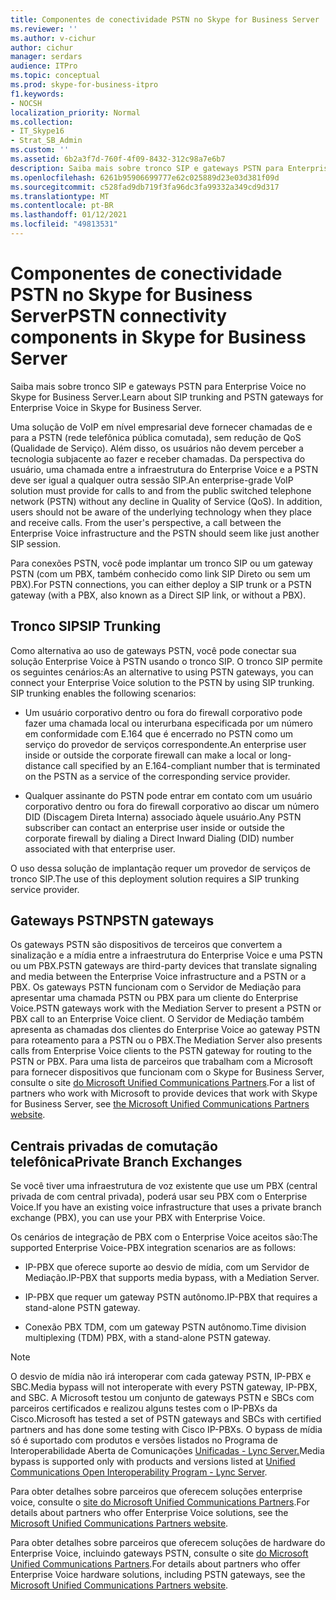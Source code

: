 ```yaml
---
title: Componentes de conectividade PSTN no Skype for Business Server
ms.reviewer: ''
ms.author: v-cichur
author: cichur
manager: serdars
audience: ITPro
ms.topic: conceptual
ms.prod: skype-for-business-itpro
f1.keywords:
- NOCSH
localization_priority: Normal
ms.collection:
- IT_Skype16
- Strat_SB_Admin
ms.custom: ''
ms.assetid: 6b2a3f7d-760f-4f09-8432-312c98a7e6b7
description: Saiba mais sobre tronco SIP e gateways PSTN para Enterprise Voice no Skype for Business Server.
ms.openlocfilehash: 6261b95906699777e62c025889d23e03d381f09d
ms.sourcegitcommit: c528fad9db719f3fa96dc3fa99332a349cd9d317
ms.translationtype: MT
ms.contentlocale: pt-BR
ms.lasthandoff: 01/12/2021
ms.locfileid: "49813531"
---
```

# <a name="pstn-connectivity-components-in-skype-for-business-server"></a><span data-ttu-id="7dd7b-103">Componentes de conectividade PSTN no Skype for Business Server</span><span class="sxs-lookup"><span data-stu-id="7dd7b-103">PSTN connectivity components in Skype for Business Server</span></span>
 
<span data-ttu-id="7dd7b-104">Saiba mais sobre tronco SIP e gateways PSTN para Enterprise Voice no Skype for Business Server.</span><span class="sxs-lookup"><span data-stu-id="7dd7b-104">Learn about SIP trunking and PSTN gateways for Enterprise Voice in Skype for Business Server.</span></span>
  
<span data-ttu-id="7dd7b-p101">Uma solução de VoIP em nível empresarial deve fornecer chamadas de e para a PSTN (rede telefônica pública comutada), sem redução de QoS (Qualidade de Serviço). Além disso, os usuários não devem perceber a tecnologia subjacente ao fazer e receber chamadas. Da perspectiva do usuário, uma chamada entre a infraestrutura do Enterprise Voice e a PSTN deve ser igual a qualquer outra sessão SIP.</span><span class="sxs-lookup"><span data-stu-id="7dd7b-p101">An enterprise-grade VoIP solution must provide for calls to and from the public switched telephone network (PSTN) without any decline in Quality of Service (QoS). In addition, users should not be aware of the underlying technology when they place and receive calls. From the user's perspective, a call between the Enterprise Voice infrastructure and the PSTN should seem like just another SIP session.</span></span>
  
<span data-ttu-id="7dd7b-108">Para conexões PSTN, você pode implantar um tronco SIP ou um gateway PSTN (com um PBX, também conhecido como link SIP Direto ou sem um PBX).</span><span class="sxs-lookup"><span data-stu-id="7dd7b-108">For PSTN connections, you can either deploy a SIP trunk or a PSTN gateway (with a PBX, also known as a Direct SIP link, or without a PBX).</span></span>
  
## <a name="sip-trunking"></a><span data-ttu-id="7dd7b-109">Tronco SIP</span><span class="sxs-lookup"><span data-stu-id="7dd7b-109">SIP Trunking</span></span>

<span data-ttu-id="7dd7b-p102">Como alternativa ao uso de gateways PSTN, você pode conectar sua solução Enterprise Voice à PSTN usando o tronco SIP. O tronco SIP permite os seguintes cenários:</span><span class="sxs-lookup"><span data-stu-id="7dd7b-p102">As an alternative to using PSTN gateways, you can connect your Enterprise Voice solution to the PSTN by using SIP trunking. SIP trunking enables the following scenarios:</span></span>
  
- <span data-ttu-id="7dd7b-112">Um usuário corporativo dentro ou fora do firewall corporativo pode fazer uma chamada local ou interurbana especificada por um número em conformidade com E.164 que é encerrado no PSTN como um serviço do provedor de serviços correspondente.</span><span class="sxs-lookup"><span data-stu-id="7dd7b-112">An enterprise user inside or outside the corporate firewall can make a local or long-distance call specified by an E.164-compliant number that is terminated on the PSTN as a service of the corresponding service provider.</span></span>
    
- <span data-ttu-id="7dd7b-113">Qualquer assinante do PSTN pode entrar em contato com um usuário corporativo dentro ou fora do firewall corporativo ao discar um número DID (Discagem Direta Interna) associado àquele usuário.</span><span class="sxs-lookup"><span data-stu-id="7dd7b-113">Any PSTN subscriber can contact an enterprise user inside or outside the corporate firewall by dialing a Direct Inward Dialing (DID) number associated with that enterprise user.</span></span>
    
<span data-ttu-id="7dd7b-114">O uso dessa solução de implantação requer um provedor de serviços de tronco SIP.</span><span class="sxs-lookup"><span data-stu-id="7dd7b-114">The use of this deployment solution requires a SIP trunking service provider.</span></span> 
  
## <a name="pstn-gateways"></a><span data-ttu-id="7dd7b-115">Gateways PSTN</span><span class="sxs-lookup"><span data-stu-id="7dd7b-115">PSTN gateways</span></span>

<span data-ttu-id="7dd7b-116">Os gateways PSTN são dispositivos de terceiros que convertem a sinalização e a mídia entre a infraestrutura do Enterprise Voice e uma PSTN ou um PBX.</span><span class="sxs-lookup"><span data-stu-id="7dd7b-116">PSTN gateways are third-party devices that translate signaling and media between the Enterprise Voice infrastructure and a PSTN or a PBX.</span></span> <span data-ttu-id="7dd7b-117">Os gateways PSTN funcionam com o Servidor de Mediação para apresentar uma chamada PSTN ou PBX para um cliente do Enterprise Voice.</span><span class="sxs-lookup"><span data-stu-id="7dd7b-117">PSTN gateways work with the Mediation Server to present a PSTN or PBX call to an Enterprise Voice client.</span></span> <span data-ttu-id="7dd7b-118">O Servidor de Mediação também apresenta as chamadas dos clientes do Enterprise Voice ao gateway PSTN para roteamento para a PSTN ou o PBX.</span><span class="sxs-lookup"><span data-stu-id="7dd7b-118">The Mediation Server also presents calls from Enterprise Voice clients to the PSTN gateway for routing to the PSTN or PBX.</span></span> <span data-ttu-id="7dd7b-119">Para uma lista de parceiros que trabalham com a Microsoft para fornecer dispositivos que funcionam com o Skype for Business Server, consulte o site  [do Microsoft Unified Communications Partners](https://go.microsoft.com/fwlink/p/?linkId=202836).</span><span class="sxs-lookup"><span data-stu-id="7dd7b-119">For a list of partners who work with Microsoft to provide devices that work with Skype for Business Server, see  [the Microsoft Unified Communications Partners website](https://go.microsoft.com/fwlink/p/?linkId=202836).</span></span> 
  
## <a name="private-branch-exchanges"></a><span data-ttu-id="7dd7b-120">Centrais privadas de comutação telefônica</span><span class="sxs-lookup"><span data-stu-id="7dd7b-120">Private Branch Exchanges</span></span>

 <span data-ttu-id="7dd7b-121">Se você tiver uma infraestrutura de voz existente que use um PBX (central privada de com central privada), poderá usar seu PBX com o Enterprise Voice.</span><span class="sxs-lookup"><span data-stu-id="7dd7b-121">If you have an existing voice infrastructure that uses a private branch exchange (PBX), you can use your PBX with Enterprise Voice.</span></span>
  
<span data-ttu-id="7dd7b-122">Os cenários de integração de PBX com o Enterprise Voice aceitos são:</span><span class="sxs-lookup"><span data-stu-id="7dd7b-122">The supported Enterprise Voice-PBX integration scenarios are as follows:</span></span>
  
- <span data-ttu-id="7dd7b-123">IP-PBX que oferece suporte ao desvio de mídia, com um Servidor de Mediação.</span><span class="sxs-lookup"><span data-stu-id="7dd7b-123">IP-PBX that supports media bypass, with a Mediation Server.</span></span>
    
- <span data-ttu-id="7dd7b-124">IP-PBX que requer um gateway PSTN autônomo.</span><span class="sxs-lookup"><span data-stu-id="7dd7b-124">IP-PBX that requires a stand-alone PSTN gateway.</span></span>
    
- <span data-ttu-id="7dd7b-125">Conexão PBX TDM, com um gateway PSTN autônomo.</span><span class="sxs-lookup"><span data-stu-id="7dd7b-125">Time division multiplexing (TDM) PBX, with a stand-alone PSTN gateway.</span></span>
    
> [!NOTE]
> <span data-ttu-id="7dd7b-126">O desvio de mídia não irá interoperar com cada gateway PSTN, IP-PBX e SBC.</span><span class="sxs-lookup"><span data-stu-id="7dd7b-126">Media bypass will not interoperate with every PSTN gateway, IP-PBX, and SBC.</span></span> <span data-ttu-id="7dd7b-127">A Microsoft testou um conjunto de gateways PSTN e SBCs com parceiros certificados e realizou alguns testes com o IP-PBXs da Cisco.</span><span class="sxs-lookup"><span data-stu-id="7dd7b-127">Microsoft has tested a set of PSTN gateways and SBCs with certified partners and has done some testing with Cisco IP-PBXs.</span></span> <span data-ttu-id="7dd7b-128">O bypass de mídia só é suportado com produtos e versões listados no Programa de Interoperabilidade Aberta de Comunicações [Unificadas - Lync Server.](https://go.microsoft.com/fwlink/p/?linkId=214406)</span><span class="sxs-lookup"><span data-stu-id="7dd7b-128">Media bypass is supported only with products and versions listed at [Unified Communications Open Interoperability Program - Lync Server](https://go.microsoft.com/fwlink/p/?linkId=214406).</span></span> 
  
<span data-ttu-id="7dd7b-129">Para obter detalhes sobre parceiros que oferecem soluções enterprise voice, consulte o [site do Microsoft Unified Communications Partners](https://go.microsoft.com/fwlink/p/?linkId=202836).</span><span class="sxs-lookup"><span data-stu-id="7dd7b-129">For details about partners who offer Enterprise Voice solutions, see the [Microsoft Unified Communications Partners website](https://go.microsoft.com/fwlink/p/?linkId=202836).</span></span>
  
<span data-ttu-id="7dd7b-130">Para obter detalhes sobre parceiros que oferecem soluções de hardware do Enterprise Voice, incluindo gateways PSTN, consulte o site [do Microsoft Unified Communications Partners](https://go.microsoft.com/fwlink/p/?linkId=202836).</span><span class="sxs-lookup"><span data-stu-id="7dd7b-130">For details about partners who offer Enterprise Voice hardware solutions, including PSTN gateways, see the [Microsoft Unified Communications Partners website](https://go.microsoft.com/fwlink/p/?linkId=202836).</span></span>
  

